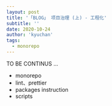 ```yaml
---
layout: post
title: '「BLOG」 项目治理 (上) - 工程化'
subtitle: ''
date: 2020-10-24
author: 'kyuchan'
tags:
  - monorepo
---
```


TO BE CONTINUS ...

- monorepo
- lint、prettier
- packages instruction
- scripts
